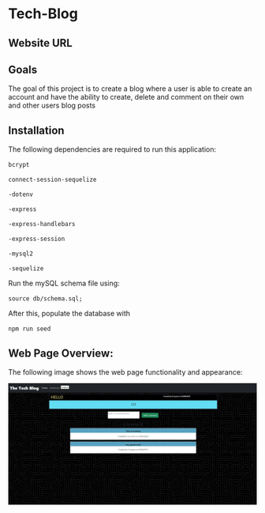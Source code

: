 # Tech-Blog

## Website URL

## Goals
The goal of this project is to create a blog where a user is able to create an account and have the ability to create, delete and comment on their own and other users blog posts

## Installation
The following dependencies are required to run this application:

```
bcrypt

```

```
connect-session-sequelize

```

```
-dotenv

```

```
-express

```

```
-express-handlebars

```

```
-express-session

```

```
-mysql2

```

```
-sequelize

```
Run the mySQL schema file using:
```
source db/schema.sql;
```
After this, populate the database with 
```
npm run seed
```

## Web Page Overview:
The following image shows the web page functionality and appearance:

![Blog Overview](./assets/Images/webpage%20overview.jpg)
